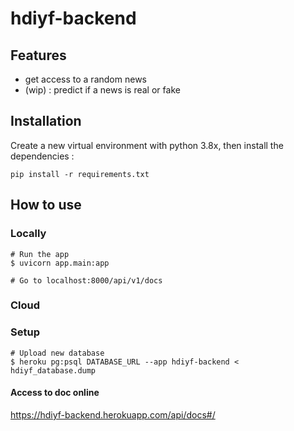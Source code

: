 # hdiyf-backend

## Features

- get access to a random news
- (wip) : predict if a news is real or fake

## Installation

Create a new virtual environment with python 3.8x, then install the dependencies :
```
pip install -r requirements.txt
```

## How to use

### Locally

```
# Run the app
$ uvicorn app.main:app

# Go to localhost:8000/api/v1/docs
```

### Cloud

### Setup

```
# Upload new database
$ heroku pg:psql DATABASE_URL --app hdiyf-backend < hdiyf_database.dump
```

#### Access to doc online

https://hdiyf-backend.herokuapp.com/api/docs#/